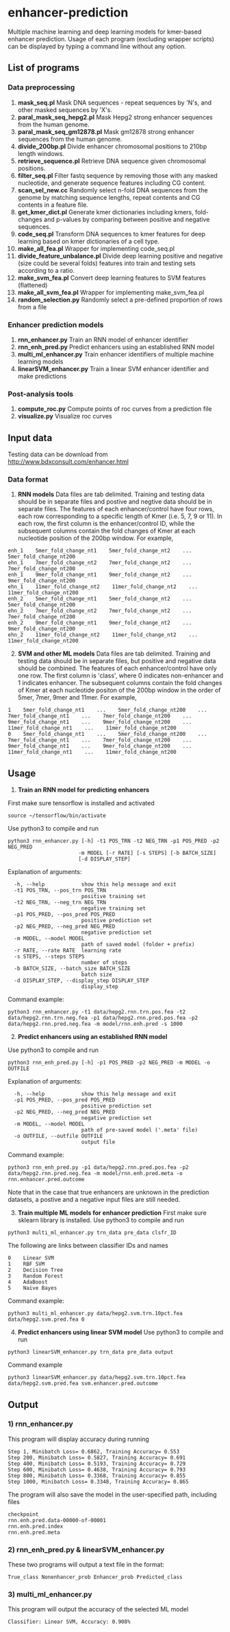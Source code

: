 # enhancer-prediction
Multiple machine learning and deep learning models for kmer-based enhancer prediction. Usage of each program (excluding wrapper scripts) can be displayed by typing a command line without any option.

## List of programs
### Data preprocessing
1) **mask_seq.pl**
Mask DNA sequences - repeat sequences by 'N's, and other masked sequences by 'X's.
2) **paral_mask_seq_hepg2.pl**
Mask Hepg2 strong enhancer sequences from the human genome.
3) **paral_mask_seq_gm12878.pl**
Mask gm12878 strong enhancer sequences from the human genome.
4) **divide_200bp.pl**
Divide enhancer chromosomal positions to 210bp length windows.
5) **retrieve_sequence.pl**
Retrieve DNA sequence given chromosomal positions.
6) **filter_seq.pl**
Filter fastq sequence by removing those with any masked nucleotide, and generate sequence features including CG content.
7) **scan_sel_new.cc**
Randomly select n-fold DNA sequences from the genome by matching sequence lengths, repeat contents and CG contents in a feature file.
8) **get_kmer_dict.pl**
Generate kmer dictionaries including kmers, fold-changes and p-values by comparing between positive and negative sequences.
9) **code_seq.pl**
Transform DNA sequences to kmer features for deep learning based on kmer dictionaries of a cell type.
10) **make_all_fea.pl**
Wrapper for implementing code_seq.pl
11) **divide_feature_unbalance.pl**
Divide deep learning positive and negative (size could be several folds) features into train and testing sets according to a ratio.
12) **make_svm_fea.pl**
Convert deep learning features to SVM features (flattened)
13) **make_all_svm_fea.pl**
Wrapper for implementing make_svm_fea.pl
14) **random_selection.py**
Randomly select a pre-defined proportion of rows from a file 

### Enhancer prediction models
1) **rnn_enhancer.py**
Train an RNN model of enhancer identifier
2) **rnn_enh_pred.py**
Predict enhancers using an established RNN model
3) **multi_ml_enhancer.py**
Train enhancer identifiers of multiple machine learning models
4) **linearSVM_enhancer.py**
Train a linear SVM enhancer identifier and make predictions

### Post-analysis tools
1) **compute_roc.py**
Compute points of roc curves from a prediction file
2) **visualize.py**
Visualize roc curves

## Input data
Testing data can be download from http://www.bdxconsult.com/enhancer.html

### Data format
1) **RNN models**
Data files are tab delimited. Training and testing data should be in separate files and postive and negtive data should be in separate files. The features of each enhancer/control have four rows, each row corresponding to a specific length of Kmer (i.e. 5, 7, 9 or 11). In each row, the first column is the enhancer/control ID, while the subsequent columns contain the fold changes of Kmer at each nucleotide position of the 200bp window. For example,
```
enh_1    5mer_fold_change_nt1    5mer_fold_change_nt2    ...    5mer_fold_change_nt200
ehn_1    7mer_fold_change_nt2    7mer_fold_change_nt2    ...    7mer_fold_change_nt200
enh_1    9mer_fold_change_nt1    9mer_fold_change_nt2    ...    9mer_fold_change_nt200
ehn_1    11mer_fold_change_nt2    11mer_fold_change_nt2    ...    11mer_fold_change_nt200
enh_2    5mer_fold_change_nt1    5mer_fold_change_nt2    ...    5mer_fold_change_nt200
ehn_2    7mer_fold_change_nt2    7mer_fold_change_nt2    ...    7mer_fold_change_nt200
enh_2    9mer_fold_change_nt1    9mer_fold_change_nt2    ...    9mer_fold_change_nt200
ehn_2    11mer_fold_change_nt2    11mer_fold_change_nt2    ...    11mer_fold_change_nt200
```
2) **SVM and other ML models**
Data files are tab delimited. Training and testing data should be in separate files, but positive and negative data should be combined. The features of each enhancer/control have only one row.  The first column is 'class', where 0 indicates non-enhancer and 1 indicates enhancer. The subsequent columns contain the fold changes of Kmer at each nucleotide positon of the 200bp window in the order of 5mer, 7mer, 9mer and 11mer. For example,
```
1    5mer_fold_change_nt1    ...    5mer_fold_change_nt200    ...    7mer_fold_change_nt1    ...    7mer_fold_change_nt200    ...    9mer_fold_change_nt1    ...    9mer_fold_change_nt200    ...    11mer_fold_change_nt1    ...    11mer_fold_change_nt200
0    5mer_fold_change_nt1    ...    5mer_fold_change_nt200    ...    7mer_fold_change_nt1    ...    7mer_fold_change_nt200    ...    9mer_fold_change_nt1    ...    9mer_fold_change_nt200    ...    11mer_fold_change_nt1    ...    11mer_fold_change_nt200
```

## Usage
1) **Train an RNN model for predicting enhancers** 

First make sure tensorflow is installed and  activated
```
source ~/tensorflow/bin/activate
```
Use python3 to compile and run
```
python3 rnn_enhancer.py [-h] -t1 POS_TRN -t2 NEG_TRN -p1 POS_PRED -p2 NEG_PRED
                       -m MODEL [-r RATE] [-s STEPS] [-b BATCH_SIZE]
                       [-d DISPLAY_STEP]
```
Explanation of arguments:
```
  -h, --help            show this help message and exit
  -t1 POS_TRN, --pos_trn POS_TRN
                        positive training set
  -t2 NEG_TRN, --neg_trn NEG_TRN
                        negative training set
  -p1 POS_PRED, --pos_pred POS_PRED
                        positive prediction set
  -p2 NEG_PRED, --neg_pred NEG_PRED
                        negative prediction set
  -m MODEL, --model MODEL
                        path of saved model (folder + prefix)
  -r RATE, --rate RATE  learning rate
  -s STEPS, --steps STEPS
                        number of steps
  -b BATCH_SIZE, --batch_size BATCH_SIZE
                        batch size
  -d DISPLAY_STEP, --display_step DISPLAY_STEP
                        display_step
```
Command example:
```
python3 rnn_enhancer.py -t1 data/hepg2.rnn.trn.pos.fea -t2 data/hepg2.rnn.trn.neg.fea -p1 data/hepg2.rnn.pred.pos.fea -p2 data/hepg2.rnn.pred.neg.fea -m model/rnn.enh.pred -s 1000
```
2) **Predict enhancers using an established RNN model**

Use python3 to compile and run
```
python3 rnn_enh_pred.py [-h] -p1 POS_PRED -p2 NEG_PRED -m MODEL -o OUTFILE
```
Explanation of arguments:
```
  -h, --help            show this help message and exit
  -p1 POS_PRED, --pos_pred POS_PRED
                        positive prediction set
  -p2 NEG_PRED, --neg_pred NEG_PRED
                        negative prediction set
  -m MODEL, --model MODEL
                        path of pre-saved model ('.meta' file)
  -o OUTFILE, --outfile OUTFILE
                        output file
```
Command example:
```
python3 rnn_enh_pred.py -p1 data/hepg2.rnn.pred.pos.fea -p2 data/hepg2.rnn.pred.neg.fea -m model/rnn.enh.pred.meta -o rnn.enhancer.pred.outcome
```
Note that in the case that true enhancers are unknown in the prediction datasets, a postive and a negative input files are still needed.

3) **Train multiple ML models for enhancer prediction**
First make sure sklearn library is installed. Use python3 to compile and run
```
python3 multi_ml_enhancer.py trn_data pre_data clsfr_ID
```
The following are links between classifier IDs and names
```
0    Linear SVM
1    RBF SVM
2    Decision Tree
3    Random Forest
4    AdaBoost
5    Naive Bayes
```
Command example:
```
python3 multi_ml_enhancer.py data/hepg2.svm.trn.10pct.fea data/hepg2.svm.pred.fea 0
```
4) **Predict enhancers using linear SVM model**
Use python3 to compile and run
```
python3 linearSVM_enhancer.py trn_data pre_data output
```
Command example
```
python3 linearSVM_enhancer.py data/hepg2.svm.trn.10pct.fea data/hepg2.svm.pred.fea svm.enhancer.pred.outcome
```
## Output
### 1) rnn_enhancer.py
This program will display accuracy during running
```
Step 1, Minibatch Loss= 0.6862, Training Accuracy= 0.553
Step 200, Minibatch Loss= 0.5827, Training Accuracy= 0.691
Step 400, Minibatch Loss= 0.5193, Training Accuracy= 0.729
Step 600, Minibatch Loss= 0.4638, Training Accuracy= 0.793
Step 800, Minibatch Loss= 0.3368, Training Accuracy= 0.855
Step 1000, Minibatch Loss= 0.3348, Training Accuracy= 0.865
```
The program will also save the model in the user-specified path, including files
```
checkpoint
rnn.enh.pred.data-00000-of-00001
rnn.enh.pred.index
rnn.enh.pred.meta
```
### 2) rnn_enh_pred.py & linearSVM_enhancer.py
These two programs will output a text file in the format:
```
True_class Nonenhancer_prob Enhancer_prob Predicted_class
```
### 3) multi_ml_enhancer.py
This program will output the accuracy of the selected ML model
```
Classifier: Linear SVM, Accuracy: 0.908%
```
